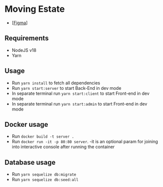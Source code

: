 # Moving Estate
* [[Figma](https://www.figma.com/file/etjqKd2owOjZVh6O5ZGmha/Moving-Estate)]

## Requirements
* NodeJS v18
* Yarn

## Usage
* Run `yarn install` to fetch all dependencies
* Run `yarn start:server` to start Back-End in dev mode
* In separate terminal run `yarn start:client` to start Front-end in dev mode
* In separate terminal run `yarn start:admin` to start Front-end in dev mode

## Docker usage
* Run `docker build -t server .`
* Run `docker run -it -p 80:80 server`. -it is an optional param for joining into interactive console after running the container

## Database usage
* Run `yarn sequelize db:migrate`
* Run `yarn sequelize db:seed:all`
